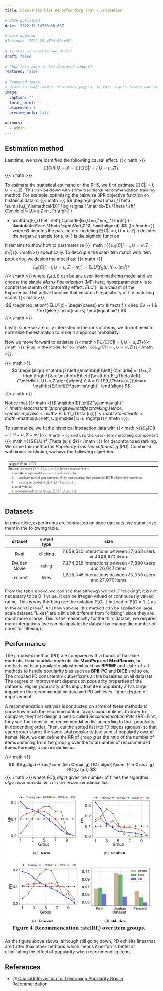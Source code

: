 ```yaml
---
title: Popularity-bias Deconfounding (PD) - Estimation 

# Date published
date: '2022-11-14T00:00:00Z'

# Date updated
#lastmod: '2022-25-4T00:00:00Z'

# Is this an unpublished draft?
draft: false

# Show this page in the Featured widget?
featured: false

# Featured image
# Place an image named `featured.jpg/png` in this page's folder and customize its options here.
image:
  caption: ''
  focal_point: ''
  placement: 1
  preview_only: false

authors:
  - admin
---
```


## Estimation method

Last time, we have identified the followiing causal effect.
{{< math >}}
$$
\mathbb{E}\left[ C(i)\middle| U=u \right]=\mathbb{E}\left\{\mathbb{E}\left[ C\middle|I=i,U=u,Z \right]\right\}.
$$
{{< /math >}}

To estimate the statistical estimand on the RHS, we first estimate $\mathbb{E}\left[ C\middle|I=i,U=u,Z \right]$. This can be down with some traditional recommendation training method. For example, optimizing the pairwise BPR objective function on historical data $\mathcal{D}$:
{{< math >}}
$$
\begin{aligned}
  \max_\Theta \sum_{(u,i,j)\in\mathcal{D}} \log \sigma ( \mathbb{E}_\Theta \left[ C\middle|I=i,U=u,Z=m_i^t \right] \\
  - \mathbb{E}_\Theta \left[ C\middle|I=i,U=u,Z=m_j^t \right] ) - \lambda\left\Vert \Theta \right\Vert_2^2,
\end{aligned}
$$
{{< /math >}}
where $\Theta$ denotes the parameters modeling $\mathbb{E}\left[ C\middle|I=i,U=u,Z \right]$, $j$ denotes the negative sample for $u$, $\sigma (\cdot)$ is the sigmoid function.

It remains to show how to parameterize {{< math >}}$\mathbb{E}_\Theta \left[ C\middle|I=i,U=u,Z=m_i^t \right]${{< /math >}} specifically. To decouple the user-item match with item popularity, we design the model as:
{{< math >}}
$$
\mathbb{E}_\Theta \left[ C\middle|I=i,U=u,Z=m_i^t \right] = ELU'(f_\Theta (u,i))\times (m_i^t)^\gamma,
$$
{{< /math >}}
where $f_\Theta (u,i)$ can be any user-item mathcing model and we choose the simple _Matrix Factorization_ (MF) here; hyperparameter $\gamma$ is to control the strenth of conformity effect. $ELU'(\cdot)$ is a variant of the Exponential Unit active function that ensures the positivity of the matching score:
{{< math >}}
$$
\begin{equation*}
ELU'(x)=
    \begin{cases}
        e^x & \text{if } x \leq 0\\
        x+1 & \text{else }.
    \end{cases}
\end{equation*}
$$
{{< /math >}}

Lastly, since we are only interested in the rank of items, we do not need to normalize the estimation to make it a rigorous probability.

Now we move forward to estimate {{< math >}}$\mathbb{E}\left\{\mathbb{E}\left[ C\middle|I=i,U=u,Z \right]\right\}${{< /math >}}. Plug in the model for {{< math >}}$\mathbb{E}_\Theta \left[ C\middle|I=i,U=u,Z \right]${{< /math >}}. 

{{< math >}}
$$
\begin{align}
    \mathbb{E}\left\{\mathbb{E}\left[ C\middle|I=i,U=u,Z \right]\right\} & = \mathbb{E}\left\{\mathbb{E}_\Theta \left[ C\middle|I=i,U=u,Z \right]\right\} \\
    & = ELU'(f_\Theta (u,i))\times \mathbb{E}\left[Z^\gamma\right].
\end{align}
$$
{{< /math >}}

Notice that {{< math >}}$ \mathbb{E}\left[Z^\gamma\right] ${{< /math >}} is a constant. Ignoring it will not affect ranking. Hence, we can simply use {{< math >}}$ ELU'(f_\Theta (u,i)) ${{< /math >}} to estimate {{< math >}}$\mathbb{E}\left[ C(i)\middle| U=u \right]${{< /math >}}.

To summarize, we fit the historical interaction data with {{< math >}}$\mathbb{E}_\Theta \left[ C\middle|I=i,U=u,Z=m_i^t \right]${{< /math >}}, and use the user-item matching component {{< math >}}$ ELU'(f_\Theta (u,i)) ${{< /math >}} for deconfounded ranking. We name this method as _Popularity-bias Deconfounding_ (PD). Combined with cross-validation, we have the following algorithm.

![algo1](algo1.PNG)

## Datasets

In this article, experiments are conducted on three datasets. We summarize them in the following table.

|  dataset   | output type  | size |
|  :----:  | :----:  | :----:  |
| Kwai  | clicking | 7,658,510 interactions between 37,663 users and 128,879 items |
| Douban Movie  | rating | 7,174,218 interactions between 47,890 users and 26,047 items |
| Tencent | likes | 1,816,046 interactions between 80,339 users and 27,070 items |

From the table above, we can see that although we call $C$ "clicking", it is not necessary to be 0-1 value. It can be integer-valued or continuously valued rating. This is why this blog use the notation $\mathbb{E}[C\ldots]$ instead of $\mathbb{P}(C=1\ldots)$ as in the orinal paper[<sup>1</sup>](#PDA).  As shown above, this method can be applied on large scale dataset. "Likes" are a little bit different from "clicking" since they are much more sparse. This is the reason why for the third dataset, we requires more interactions (we can manipulate the dataset by change the number of cores for filtering).

## Performance

The proposed method (PD) are compared with a bunch of baseline methods, from heuristic methods like **MostPop** and **MostRecent**, to methods withour popularity adjustment such as **BPRMF** and state-of-art methods to handle popularity bias such as **BPR-PC** and **DICE** and so on. The propsed PD consistently outperforms all the baselines on all datasets. The degree of improvement depends on popularity properties of the datasets. Higher popularity drifts imply that item popularity $Z$ has larger impact on the recommendation data and PD achieves higher degree of improvement. 

A recommendation analysis is conducted on some of these methods to show how much the recommendation favors popular items. In order to compare, they first design a metric called _Recommendation Rate_ (RR). First, they sort the items in the recommendation list according to their popularity in descending order. Then, cut the sorted list into 10 pieces (groups) so that each group shares the same total popularity (the sum of popularity over all items). Now, we can define the RR of group $g$ as the ratio of the number of items comming from the group $g$ over the total number of recommended items. Formally, it can be define as 

{{< math >}}
$$
RR(g,algo)=\frac{\sum_{i\in Group_g} RC(i,algo)}{\sum_{i\in Group_g} RC(i,algo)}
$$
{{< /math >}}
where $RC(i,algo)$ gives the number of times the algorithm $algo$ recommends item $i$ in the recommendation list.

![RR](RR.jpeg)

As the figure above shows, although still going down, PD exhibits lines that are flatter than other methods, which means it performs better at eiliminating the effect of popularity when recommending items. 


## References

<div id ="PDA"></div>

- [1] [Causal Intervention for Leveraging Popularity Bias in Recommendation](https://arxiv.org/abs/2105.06067v1)
